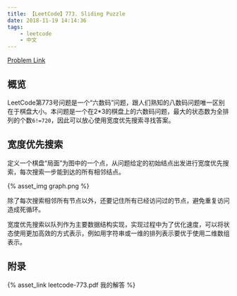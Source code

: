 ```yaml
---
title: 【LeetCode】773. Sliding Puzzle
date: 2018-11-19 14:14:36
tags:
    - leetcode
    - 中文
---
```


[Problem Link](https://leetcode.com/problems/sliding-puzzle/)

## 概览

LeetCode第773号问题是一个“六数码”问题，跟人们熟知的八数码问题唯一区别在于棋盘大小。本问题是一个在2*3的棋盘上的六数码问题，最大的状态数为全排列的个数`6!=720`，因此可以放心使用宽度优先搜索寻找答案。

## 宽度优先搜索

定义一个棋盘“局面”为图中的一个点，从问题给定的初始结点出发进行宽度优先搜索，每次搜索一步能到达的所有相邻结点。

{% asset_img graph.png %}

除了每次搜索相邻所有节点以外，还要记住所有已经访问过的节点，避免重复访问造成死循环。

宽度优先搜索以队列作为主要数据结构实现，实现过程中为了优化速度，可以将状态使用更加高效的方式表示，例如用字符串或一维的排列表示要优于使用二维数组表示。

## 附录

{% asset_link leetcode-773.pdf 我的解答 %}
